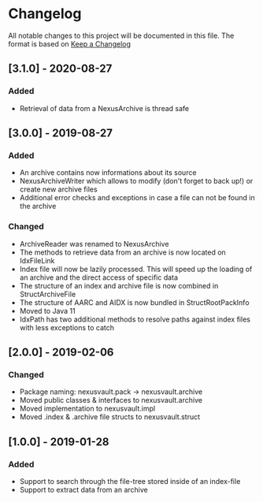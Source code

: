 # Changelog
All notable changes to this project will be documented in this file.
The format is based on [Keep a Changelog](https://keepachangelog.com)

## [3.1.0] - 2020-08-27
### Added
- Retrieval of data from a NexusArchive is thread safe

## [3.0.0] - 2019-08-27
### Added
- An archive contains now informations about its source
- NexusArchiveWriter which allows to modify (don't forget to back up!) or create new archive files
- Additional error checks and exceptions in case a file can not be found in the archive

### Changed
- ArchiveReader was renamed to NexusArchive
- The methods to retrieve data from an archive is now located on IdxFileLink
- Index file will now be lazily processed. This will speed up the loading of an archive and the direct access of specific data
- The structure of an index and archive file is now combined in StructArchiveFile
- The structure of AARC and AIDX is now bundled in StructRootPackInfo
- Moved to Java 11
- IdxPath has two additional methods to resolve paths against index files with less exceptions to catch


## [2.0.0] - 2019-02-06
### Changed
- Package naming: nexusvault.pack -> nexusvault.archive
- Moved public classes & interfaces to nexusvault.archive
- Moved implementation to nexusvault.impl
- Moved .index & .archive file structs to nexusvault.struct

## [1.0.0] - 2019-01-28
### Added
- Support to search through the file-tree stored inside of an index-file
- Support to extract data from an archive